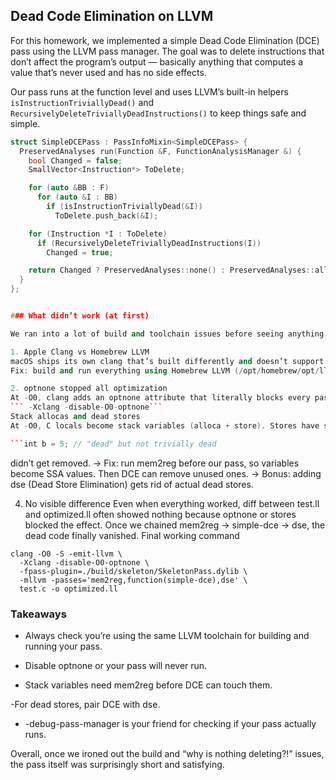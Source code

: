 ##  Dead Code Elimination on LLVM

For this homework, we implemented a simple Dead Code Elimination (DCE) pass using the LLVM pass manager. The goal was to delete instructions that don’t affect the program’s output — basically anything that computes a value that’s never used and has no side effects.

Our pass runs at the function level and uses LLVM’s built-in helpers `isInstructionTriviallyDead()` and `RecursivelyDeleteTriviallyDeadInstructions()` to keep things safe and simple.

```cpp
struct SimpleDCEPass : PassInfoMixin<SimpleDCEPass> {
  PreservedAnalyses run(Function &F, FunctionAnalysisManager &) {
    bool Changed = false;
    SmallVector<Instruction*> ToDelete;

    for (auto &BB : F)
      for (auto &I : BB)
        if (isInstructionTriviallyDead(&I))
          ToDelete.push_back(&I);

    for (Instruction *I : ToDelete)
      if (RecursivelyDeleteTriviallyDeadInstructions(I))
        Changed = true;

    return Changed ? PreservedAnalyses::none() : PreservedAnalyses::all();
  }
};


### What didn’t work (at first)

We ran into a lot of build and toolchain issues before seeing anything happen:

1. Apple Clang vs Homebrew LLVM
macOS ships its own clang that’s built differently and doesn’t support -fpass-plugin or -mllvm -passes=.... Mixing the two caused crashes.
Fix: build and run everything using Homebrew LLVM (/opt/homebrew/opt/llvm/bin/clang).

2. optnone stopped all optimization
At -O0, clang adds an optnone attribute that literally blocks every pass. Our DCE didn’t run at all until we re-emitted the IR with 
``` -Xclang -disable-O0-optnone```
Stack allocas and dead stores
At -O0, C locals become stack variables (alloca + store). Stores have side effects, so LLVM considers them non-trivial. That’s why lines like

```int b = 5; // "dead" but not trivially dead
```
didn’t get removed.
→ Fix: run mem2reg before our pass, so variables become SSA values. Then DCE can remove unused ones.
→ Bonus: adding dse (Dead Store Elimination) gets rid of actual dead stores.

4. No visible difference
Even when everything worked, diff between test.ll and optimized.ll often showed nothing because optnone or stores blocked the effect. Once we chained mem2reg → simple-dce → dse, the dead code finally vanished.
Final working command
```
clang -O0 -S -emit-llvm \
  -Xclang -disable-O0-optnone \
  -fpass-plugin=./build/skeleton/SkeletonPass.dylib \
  -mllvm -passes='mem2reg,function(simple-dce),dse' \
  test.c -o optimized.ll
  ```
### Takeaways

- Always check you’re using the same LLVM toolchain for building and running your pass.

- Disable optnone or your pass will never run.

- Stack variables need mem2reg before DCE can touch them.

-For dead stores, pair DCE with dse.

- -debug-pass-manager is your friend for checking if your pass actually runs.

Overall, once we ironed out the build and “why is nothing deleting?!” issues, the pass itself was surprisingly short and satisfying.
